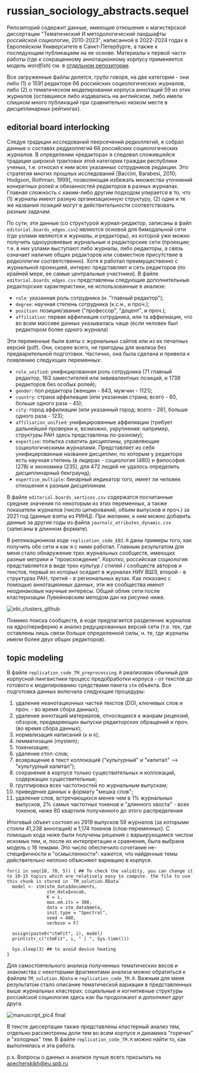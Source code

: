 # russian_sociology_abstracts.sequel

Репозиторий содержит данные, имеющие отношение к магистерской диссертации "Тематический И методологический ландшафты российской социологии, 2010-2023", написанной в 2022-2024 годах в Европейском Университете в Санкт-Петербурге, а также к последующим публикациям на ее основе. Материалы к первой части работы (где к сокращенному аннотационному корпусу применяется модель *wordfish*) см. в [отдельном репозитории]([url](https://github.com/artpech23/russian_sociology_abstracts)).

Все загруженные файлы делятся, грубо говоря, на две категории - они либо (1) о 1591 редакторе 66 российских социологических журналов, либо (2) о тематическом моделировании корпуса аннотаций 59 из этих журналов (оставшиеся либо издавались на английском, либо имели слишком много публикаций при сравнительно низком месте в дисциплинарных рейтингах).


## editorial board interlocking

Следуя традиции исследований пеерсечений редколлегий, я собрал данные о составах реддколлегий 66 российских социологических журналов. В определении «редактора» я следовал сложившейся традиции широкой трактовки этой категории граждан республики ученых, т.е. относил к ним всех указанных сотрудников редакции. Это стратегия многих прошлых исследований [Baccini, Barabesi, 2010; Hodgson, Rothman, 1999], позволяющая избежать множества уточнений конкретных ролей и обязанностей редакторов в разных журналах. Главная сложность с каким-либо другим подходом упирается в то, что (1) журналы имеют разную организационную структуру, (2) одни и те же названия позиций могут в действительности соответствовать разным задачам.

По сути, эти данные (со структурой журнал-редактор, записаны в файл `editorial.boards_edges.csv`) являются основой для бимодальной сети (где узлами являются и журналы, и редакторы), из которой уже можно получить одноуровневые журнальные и редакторские сети (проекции; т.е. в них узлами выступают либо журналы, либо редакторы, а связь означает наличие общих редакторов или совместное присутствие в редколлегии соответственно). Хотя я работал преимущественно с журнальной проекцией, интерес представляет и сеть редакторов (по крайней мере, ее самые центральные участники). В файле `editorial.boards_edges.csv` представлены следующие дополнительные редакторские характеристики, не использованные в анализе:

  - `role`: указанная роль сотрудника (н. "главный редактор");
  - `degree`: научная степень сотрудника (к.с.н., и проч.);
  - `position`: позиция/звание ("профессор", "доцент", и проч.);
  - `affiliation`: первая аффилиация сотрудника, или та аффилиация, что во всем массиве данных указывалась чаще (если человек был редактором более одного журнала)

Эти переменные были взяты с журнальных сайтов или из их печатных версий (pdf). Они, скорее всего, не пригодны для анализа без предварительной подготовки. Частично, она была сделана и привела к появлению следующих переменных:

  - `role_unified`: унифицированная роль сотрудника (71 главный редактор, 163 заместителей или эквивалентных позиций, и 1738 редакторов без особых ролей);
  - `gender`: пол редактора (женщин - 843, мужчин - 1121);
  - `country`: страна аффилиации (или указанная страна; всего - 60, больше одного раза - 45);
  - `city`: город аффилиации (или указанный город; всего - 281, больше одного раза - 123);
  - `affiliation_unified`: унифицированные аффилиации (требует дальнейшей проверки и, возможно, укрупнения: например, структуры РАН здесь представлены по-разному);
  - `expertise`: попытка схватить дисциплины, управляющие социологическими журналами. Представляет из себя унифицированные названия дисциплин, по которым у редактора есть научная степень (в лидерах - социология (480) и философия (278) и экономика (235), для 472 людей не удалось определить дисциплинарный бекграунд);
  - `expertise_multiple`: бинарный индикатор того, имеет ли человек отношения к разным дисциплинам.


В файле `editorial.boards_vertices.csv` содержатся посчитанные средние значения по некоторым из этих переменных, а также показатели журналов (число цитирований, объем выпусков и проч.) за 2021 год (данные взяты из РИНЦ). При желании, к ним можно добавить данные за другие годы из файла `journals_atributes_dynamic.csv` (записаны в длинном формате).


В репликационном коде `replication_code_EBI.R` даны примеры того, как получить обе сети и как я с ними работал. Главным результатом для меня стало обнаружение трех журнальных сообществ, имеющих разные метрики и "происхождение". Коротко, российская социология представляется в виде трех культур / стилей / сообществ авторов и текстов, первый из которых оседает в журналах НИУ ВШЭ, второй - в структурах РАН, третий - в региональных вузах. Как показано с помощью аннотационных данных, эти же сообщества имеют неодинаковые научные интересы.
Общий облик сети после кластеризации Лувейновским методом дан на рисунке ниже.

![ebi_clusters_github](https://github.com/artpech23/russian_sociology_abstracts.sequel/assets/105486005/497f53a5-e86b-4865-858f-e4b132c8aaf7)


Помимо поиска сообществ, в коде предлагается разделение журналов на ядро/периферию и анализ редуцированных версий сети (т.е. тех, где оставлены лишь связи больше определенной силы, н. те, где журналы имели более двух общих редакторов).


## topic modeling

В файле `replication_code_TM_preprocessing.R` реализован обычный для корпусной лингвистики процесс предобработки корпуса - от текстов до готового к моделированию средствами пакета `stm` объекта. Вся подготовка данных включала следующие процедуры:

  1. удаление неанотационных частей текстов (DOI, ключевых слов и проч. - во время сбора данных);
  2. удаление аннотаций материалов, относящихся к жанрам рецензий, обзоров, предваряющих выпуски редакторских обращений и проч. (во время сбора данных);
  3. нормализация написаний (`е` и `ё`);
  4. лемматизация (mystem);
  5. токенизация;
  6. удаление стоп-слов;
  7. возвращение в текст коллокаций ("культурный" и "капитал" --> "культурный капитал");
  8. cохранение в корпусе только существительных и коллокаций, содержащих существительные;
  9. группировка всех частотностей по журнальным выпускам;
  10. приведение данных к формату "мешка слов";
  11. удаление слов, встречающихся менее чем в 1% журнальных выпусков, 2% самых частотных токенов и "длинного хвоста" - всех токенов, ниже 80 квартиля полученного до этого распределения

Итоговый объект состоял из 2919 выпусков 59 журналов (за которыми стояли 41,238 аннотаций) и 1,174 токенов (слов-переменных). С помощью кода ниже были получены решения с варьирующимся числои искомых тем, и, после их интерпретации и сравнения, была выбрана модель с 16 темами. Это число обеспечило сочетание не-специфичности и "осмысленности": кажется, что найденные темы действительно неплохо объясняют вариацию в корпусе.


```{r}
for(i in seq(10, 70, 5)) { ## To check the validity, you can change it to 10-15 topics which are relatively easy to compute. the file to use this chunk is stored in `TM_solution.RData`
  model <- stm(stm_data$documents,
               stm_data$vocab,
               K = i,
               max.em.its = 300,
               data = stm_data$meta,
               init.type = "Spectral",
               seed = 400,
               verbose = F)
  
  assign(paste0("ctmFit", i), model)
  print(str_c("ctmFit", i, " | ", Sys.time()))
  
  Sys.sleep(3) ## to avoid device heating
}
```

Для самостоятельного анализа полученных тематических весов и знакомства с некоторыми фрагментами анализа можно обратиться к файлам `TM_solution.RData` и `replication_code_TM.R`. Важным для меня результатом стало описание тематической вариации в представленных выше журнальных кластерах: социальные и когнитивные структуры российской социологии здесь как бы продолжают и дополняют друг друга.

![manuscript_pic4 final](https://github.com/artpech23/russian_sociology_abstracts.sequel/assets/105486005/75171c59-d822-4ef1-9275-43b3e181cef8)


В тексте диссертации также представлены кластерный анализ тем, отдельно рассмотрены доли тем во всем корпусе и динамика "горячих" и "холодных" тем. В файле `replication_code_TM.R` можно найти то, как выполнялась и эта работа.


p.s. Вопросы о данных и анализе лучше всего присылать на apecherskikh@eu.spb.ru
